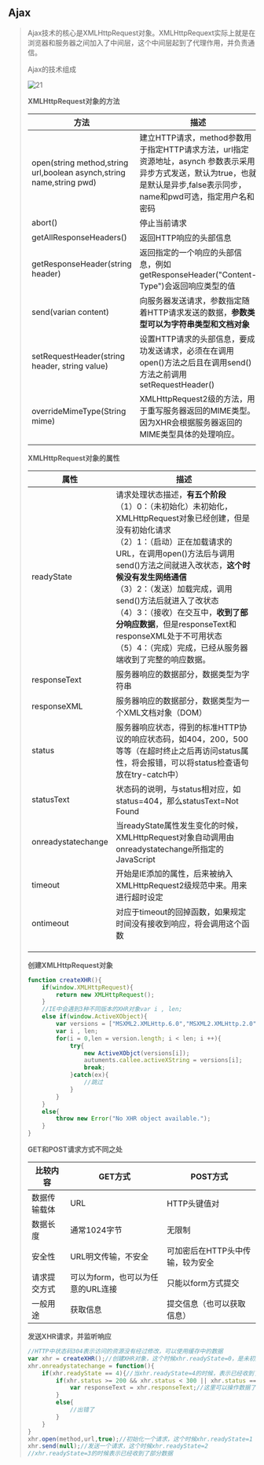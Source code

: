## Ajax

> Ajax技术的核心是XMLHttpRequest对象。XMLHttpRequext实际上就是在浏览器和服务器之间加入了中间层，这个中间层起到了代理作用，并负责通信。
>
> Ajax的技术组成
>
> ![21](https://github.com/LQ55/notes/blob/master/%E4%BB%93%E5%BA%93%E5%9B%BE%E5%BA%93/21.png)
>
> **XMLHttpRequest对象的方法**
>
> | 方法                                                         | 描述                                                         |
> | ------------------------------------------------------------ | ------------------------------------------------------------ |
> | open(string method,string url,boolean asynch,string name,string pwd) | 建立HTTP请求，method参数用于指定HTTP请求方法，url指定资源地址，asynch 参数表示采用异步方式发送，默认为true，也就是默认是异步,false表示同步，name和pwd可选，指定用户名和密码 |
> | abort()                                                      | 停止当前请求                                                 |
> | getAllResponseHeaders()                                      | 返回HTTP响应的头部信息                                       |
> | getResponseHeader(string header)                             | 返回指定的一个响应的头部信息，例如getResponseHeader("Content-Type")会返回响应类型的值 |
> | send(varian content)                                         | 向服务器发送请求，参数指定随着HTTP请求发送的数据，**参数类型可以为字符串类型和文档对象** |
> | setRequestHeader(string header, string value)                | 设置HTTP请求的头部信息，要成功发送请求，必须在在调用open()方法之后且在调用send()方法之前调用setRequestHeader() |
> | overrideMimeType(String mime)                                | XMLHttpRequest2级的方法，用于重写服务器返回的MIME类型。因为XHR会根据服务器返回的MIME类型具体的处理响应。 |
> |                                                              |                                                              |
>
> **XMLHttpRequest对象的属性**
>
> | 属性               | 描述                                                         |
> | ------------------ | ------------------------------------------------------------ |
> | readyState         | 请求处理状态描述，**有五个阶段**<br />（1）0：（未初始化）未初始化，XMLHttpRequest对象已经创建，但是没有初始化请求<br />（2）1：（启动）正在加载请求的URL，在调用open()方法后与调用send()方法之间就进入改状态，**这个时候没有发生网络通信**<br />（3）2：（发送）加载完成，调用send()方法后就进入了改状态<br />（4）3：（接收）在交互中，**收到了部分响应数据**，但是responseText和responseXML处于不可用状态<br />（5）4：（完成）完成，已经从服务器端收到了完整的响应数据。 |
> | responseText       | 服务器响应的数据部分，数据类型为字符串                       |
> | responseXML        | 服务器响应的数据部分，数据类型为一个XML文档对象（DOM）       |
> | status             | 服务器响应状态，得到的标准HTTP协议的响应状态码，如404，200，500等等（在超时终止之后再访问status属性，将会报错，可以将status检查语句放在try-catch中） |
> | statusText         | 状态码的说明，与status相对应，如status=404，那么statusText=Not Found |
> | onreadystatechange | 当readyState属性发生变化的时候，XMLHttpRequest对象自动调用由onreadystatechange所指定的JavaScript |
> | timeout            | 开始是IE添加的属性，后来被纳入XMLHttpRequest2级规范中来。用来进行超时设定 |
> | ontimeout          | 对应于timeout的回掉函数，如果规定时间没有接收到响应，将会调用这个函数 |
> |                    |                                                              |
> |                    |                                                              |
> |                    |                                                              |
>
> **创建XMLHttpRequest对象**
>
> ```javascript
> function createXHR(){
>     if(window.XMLHttpRequest){
>         return new XMLHttpRequest();
>     }
>     //IE中会遇到3种不同版本的XHR对象var i , len;
>     else if(window.ActiveXObject){
>         var versions = ["MSXML2.XMLHttp.6.0","MSXML2.XMLHttp.2.0","MSXML2.XMLHttp"];
>         var i , len;
>         for(i = 0,len = version.length; i < len; i ++){
>             try{
>                 new ActiveXObjct(versions[i]);
>                 autuments.callee.activeXString = versions[i];
>                 break;
>             }catch(ex){
>                 //跳过
>             }
>         }
>     }
>     else{
>         throw new Error("No XHR object available.");
>     }
> }
> ```
>
> **GET和POST请求方式不同之处**
>
> | 比较内容     | GET方式                           | POST方式                         |
> | ------------ | --------------------------------- | -------------------------------- |
> | 数据传输载体 | URL                               | HTTP头键值对                     |
> | 数据长度     | 通常1024字节                      | 无限制                           |
> | 安全性       | URL明文传输，不安全               | 可加密后在HTTP头中传输，较为安全 |
> | 请求提交方式 | 可以为form，也可以为任意的URL连接 | 只能以form方式提交               |
> | 一般用途     | 获取信息                          | 提交信息（也可以获取信息）       |
>
> **发送XHR请求，并监听响应**
>
> ```javascript
> //HTTP中状态码304表示访问的资源没有经过修改，可以使用缓存中的数据
> var xhr = createXHR();//创建XHR对象，这个时候xhr.readyState=0，是未初始化状态
> xhr.onreadystatechange = function(){
>     if(xhr.readyState == 4){//当xhr.readyState=4的时候，表示已经收到了全部的响应数据，可以在客户端使用了
>         if(xhr.status >= 200 && xhr.status < 300 || xhr.status == 304){
>             var responseText = xhr.responseText;//这里可以操作数据了
>         } 
>         else{
>             //出错了
>         }
>     }
> }
> xhr.open(method,url,true);//初始化一个请求，这个时候xhr.readyState=1
> xhr.send(null);//发送一个请求，这个时候xhr.readyState=2
> //xhr.readyState=3的时候表示已经收到了部分数据
>
> ```
>
> 

